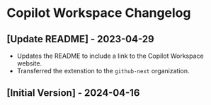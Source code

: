 # Copilot Workspace Changelog



## [Update README] - 2023-04-29

- Updates the README to include a link to the Copilot Workspace website.
- Transferred the extenstion to the `github-next` organization.

## [Initial Version] - 2024-04-16
